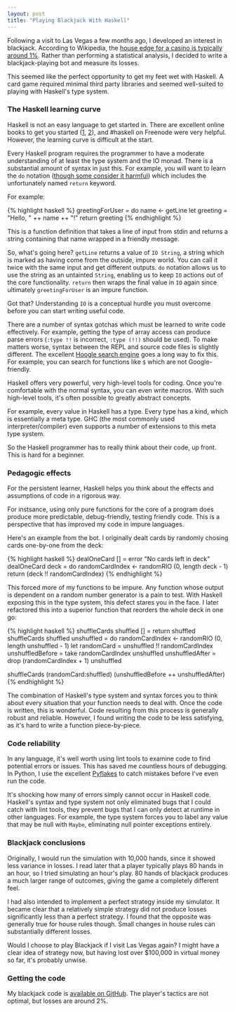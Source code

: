 ```yaml
--- 
layout: post
title: "Playing Blackjack With Haskell"
---
```


Following a visit to Las Vegas a few months ago, I developed an
interest in blackjack. According to Wikipedia, the
[house edge for a casino is typically around 1%](https://secure.wikimedia.org/wikipedia/en/wiki/Blackjack#Rule_variations_and_their_consequences_for_the_house_edge).
Rather than performing a statistical analysis, I decided to write a
blackjack-playing bot and measure its losses.

This seemed like the perfect opportunity to get my feet wet with
Haskell. A card game required minimal third party libraries and seemed
well-suited to playing with Haskell's type system.

### The Haskell learning curve

Haskell is not an easy language to get started in. There are excellent
online books to get you started ([1](http://learnyouahaskell.com/),
[2](http://book.realworldhaskell.org/read/)), and #haskell on Freenode
were very helpful. However, the learning curve is difficult at the start.

Every Haskell program requires the programmer to have a moderate
understanding of at least the type system and the IO monad. There is a
substantial amount of syntax in just this. For example, you will want
to learn the `do` notation
([though some consider it harmful](http://www.haskell.org/haskellwiki/Do_notation_considered_harmful))
which includes the unfortunately named `return` keyword.

For example:

{% highlight haskell %}
greetingForUser = do
    name <- getLine
    let greeting = "Hello, " ++ name ++ "!"
    return greeting
{% endhighlight %}

This is a function definition that takes a line of input from stdin
and returns a string containing that name wrapped in a friendly
message.

So, what's going here? `getLine` returns a value of `IO String`, a
string which is marked as having come from the outside, impure
world. You can call it twice with the same input and get different
outputs. `do` notation allows us to use the string as an untainted
`String`, enabling us to keep `IO` actions out of the core
functionality. `return` then wraps the final value in `IO` again since
ultimately `greetingForUser` is an impure function.

Got that? Understanding `IO` is a conceptual hurdle you must overcome
before you can start writing useful code.

There are a number of syntax gotchas which must be learned to write
code effectively. For example, getting the type of array access can
produce parse errors (`:type !!` is incorrect, `:type (!!)` should be
used). To make matters worse, syntax between the REPL and source code
files is slightly different.  The excellent
[Hoogle search engine](http://www.haskell.org/hoogle/) goes a long way
to fix this. For example, you can search for functions like `$` which
are not Google-friendly.

Haskell offers very powerful, very high-level tools for coding. Once
you're comfortable with the normal syntax, you can even write
macros. With such high-level tools, it's often possible to greatly
abstract concepts.

For example, every value in Haskell has a type. Every type has a kind,
which is essentially a meta type. GHC (the most commonly used
interpreter/compiler) even supports a number of extensions to this
meta type system.

So the Haskell programmer has to really think about their code, up
front. This is hard for a beginner.

### Pedagogic effects

For the persistent learner, Haskell helps you think about the effects
and assumptions of code in a rigorous way.

For instsance, using only pure functions for the core of a program does
produce more predictable, debug-friendly, testing friendly code. This
is a perspective that has improved my code in impure languages.

Here's an example from the bot. I originally dealt cards by randomly
chosing cards one-by-one from the deck:

{% highlight haskell %}
dealOneCard [] = error "No cards left in deck"
dealOneCard deck = do
  randomCardIndex <- randomRIO (0, length deck - 1)
  return (deck !! randomCardIndex)
{% endhighlight %}

This forced more of my functions to be impure. Any function whose
output is dependent on a random number generator is a pain to
test. With Haskell exposing this in the type system, this defect
stares you in the face. I later refactored this into a superior
function that reorders the whole deck in one go:

{% highlight haskell %}
shuffleCards shuffled [] = return shuffled
shuffleCards shuffled unshuffled = do
  randomCardIndex <- randomRIO (0, length unshuffled - 1)
  let randomCard = unshuffled !! randomCardIndex
      unshuffledBefore = take randomCardIndex unshuffled
      unshuffledAfter = drop (randomCardIndex + 1) unshuffled
  
  shuffleCards (randomCard:shuffled) (unshuffledBefore ++ unshuffledAfter)
{% endhighlight %}

The combination of Haskell's type system and syntax forces you to
think about every situation that your function needs to deal
with. Once the code is written, this is wonderful. Code resulting from
this process is generally robust and reliable. However, I found
writing the code to be less satisfying, as it's hard to write a
function piece-by-piece.

### Code reliability

In any language, it's well worth using lint tools to examine code to
find potential errors or issues. This has saved me countless hours of
debugging. In Python, I use the excellent
[Pyflakes](https://github.com/kevinw/pyflakes) to catch mistakes
before I've even run the code.

It's shocking how many of errors simply cannot occur in Haskell
code. Haskell's syntax and type system not only eliminated bugs that I
could catch with lint tools, they prevent bugs that I can only detect
at runtime in other languages. For example, the type system forces you
to label any value that may be null with `Maybe`, eliminating null
pointer exceptions entirely.

### Blackjack conclusions

Originally, I would run the simulation with 10,000 hands, since it
showed less variance in losses. I read later that a player typically
plays 80 hands in an hour, so I tried simulating an hour's play. 80
hands of blackjack produces a much larger range of outcomes, giving
the game a completely different feel.

I had also intended to implement a perfect strategy inside my
simulator. It became clear that a relatively simple strategy did not
produce losses significantly less than a perfect strategy. I found
that the opposite was generally true for house rules though. Small
changes in house rules can substantially different losses.

Would I choose to play Blackjack if I visit Las Vegas again? I might
have a clear idea of strategy now, but having lost over $100,000 in
virtual money so far, it's probably unwise.

### Getting the code

My blackjack code is
[available on GitHub](https://github.com/Wilfred/Blackjack). The
player's tactics are not optimal, but losses are around 2%.
